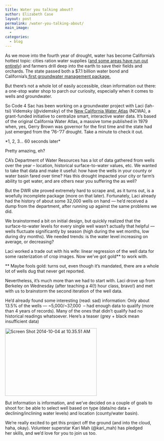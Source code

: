 ```yaml
---
title: Water you talking about?
author: Elizabeth Case
layout: post
permalink: /water-you-talking-about/
main_image:
  - 
categories:
  - blog
---
```

As we move into the fourth year of drought, water has become California&#8217;s hottest topic: cities ration water supplies ([and some areas have run out entirely][1]) and farmers drill deep into the earth to save their fields and orchards. The state passed both a $7.1 billion water bond and California&#8217;s[ first groundwater management package.][2]

But there&#8217;s not a whole lot of easily accessible, clean information out there: a one-stop water shop to parch our curiosity, especially when it comes to wells and groundwater.

So Code 4 Sac has been working on a groundwater project with Laci (lah-tsi) Videmsky (@videmsky) of the [New California Water Atlas][3] (NCWA), a grant-funded initiative to centralize smart, interactive water data. It&#8217;s based of the original California Water Atlas, a massive tome published in 1979 when, yes, Gerry Brown was governor for the first time and the state had just emerged from the &#8217;76-&#8217;77 drought. Take a minute to check it out.

\*1, 2, 3&#8230; 60 seconds later\*

Pretty amazing, eh?

CA&#8217;s Department of Water Resources has a lot of data gathered from wells over the year &#8211; location, historical surface-to-water values, etc. We wanted to take that data and make it useful: how have the wells in your county or water basin fared over time? Has this drought impacted your city or farm&#8217;s ability to get water, and are others near you suffering the as well?

But the DWR site proved extremely hard to scrape and, as it turns out, is a woefully incomplete package (more on that later). Fortunately, Laci already had the history of about some 32,000 wells on hand &#8212; he&#8217;d received a dump from the department, after running up against the same problems we did.

We brainstormed a bit on initial design, but quickly realized that the surface-to-water levels for every single well wasn&#8217;t actually that helpful &#8212; wells fluctuate significantly by season (high during the wet months, low during dry months). We needed trends: is the water level increasing on average, or decreasing?

Laci worked a trade out with his wife: linear regression of the well data for some rasterization of crop images. Now we&#8217;ve got gold** to work with.

** Maybe fools gold: turns out, even though it&#8217;s mandated, there are a whole lot of wells dug that never get reported.

Nevertheless, it&#8217;s much more than we had to start with. Laci drove up from Berkeley on Wednesday (after teaching a 4(!) hour class, bravo!) and met with us to brainstorm the second iteration of the well data.

He&#8217;d already found some interesting (read: sad) information: Only about 13.5% of the wells &#8212; ~5,000/~37,000  &#8211; had enough data to qualify (more than 4 years of records). Many of the ones that didn&#8217;t qualify had no historical readings whatsoever. Here&#8217;s a teaser (grey + black mean insufficient data)

[<img class="size-medium wp-image-754 aligncenter" src="http://code4sac.org/coders/wp-content/uploads/Screen-Shot-2014-10-04-at-10.35.51-AM-300x221.png" alt="Screen Shot 2014-10-04 at 10.35.51 AM" width="300" height="221" />][4]

But information is information, and we&#8217;ve decided on a couple of goals to shoot for: be able to select well based on type (data/no data + declining/inclining water levels) and location (county/water basin).

We&#8217;re really excited to get this project off the ground (and into the cloud, haha, okay). Volunteer superstar Kari Mah (@kari_mah) has pledged her skills, and we&#8217;d love for you to join us too.

 [1]: http://www.nytimes.com/2014/10/03/us/california-drought-tulare-county.html?_r=0
 [2]: http://www.sacbee.com/2014/09/16/6711717/video-jerry-brown-signs-groundwater.html
 [3]: http://ca.statewater.org/
 [4]: http://code4sac.org/coders/wp-content/uploads/Screen-Shot-2014-10-04-at-10.35.51-AM.png